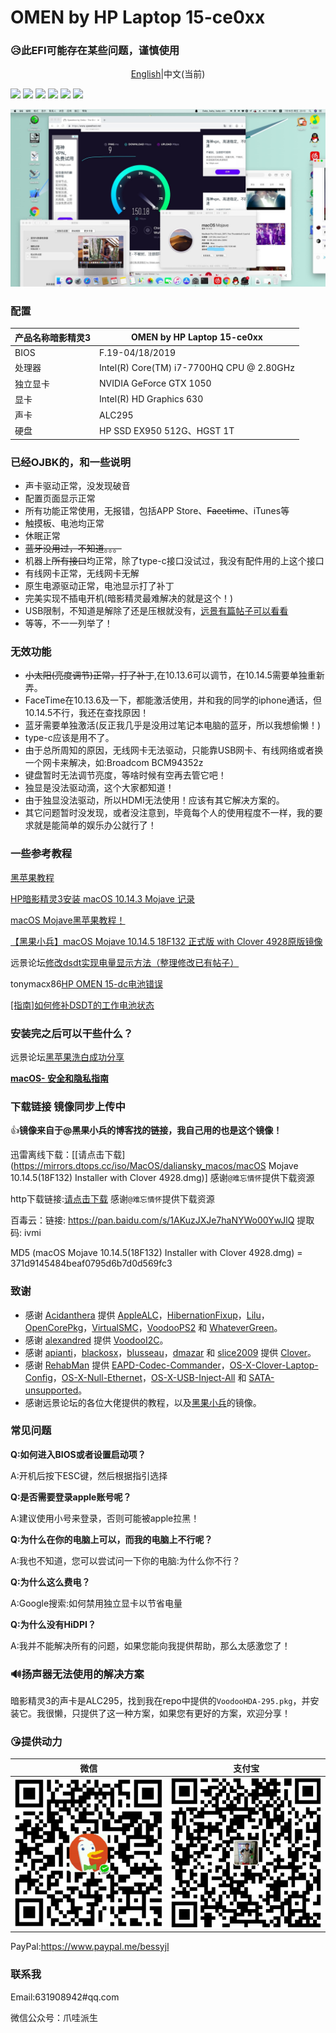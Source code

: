 # OMEN by HP Laptop 15-ce0xx

### 😥此EFI可能存在某些问题，谨慎使用

<p><center><a href="https://github.com/bessyjl/HP-OMEN-3-Hackintosh">English</a>|中文(当前)</center></p>

[![](https://img.shields.io/badge/License-GPL--3.0-brightgreen.svg)](https://github.com/bessyjl/HP-OMEN-3-Hackintosh/blob/master/LICENSE)
[![](https://img.shields.io/badge/license-Anti%20996-blue.svg)](https://github.com/996icu/996.ICU/blob/master/LICENSE)
[![](https://img.shields.io/badge/platform-markdown-blue.svg)](https://shields.io/category/chat)
[![](https://img.shields.io/badge/%E5%8D%9A%E5%AE%A2-%E6%AC%A2%E8%BF%8E%E8%AE%BF%E9%97%AE-orange.svg)](https://www.52bess.com/)
[![](https://img.shields.io/badge/%E5%BE%AE%E4%BF%A1%E5%85%AC%E4%BC%97%E5%8F%B7-%E7%88%AA%E5%93%87%E6%B4%BE%E7%94%9F-lightgrey.svg)]()
[![](https://img.shields.io/badge/link-996.icu-red.svg)](https://996.icu)

![](images/IMG_20190716_095724.jpg)

### 配置

| 产品名称暗影精灵3 | OMEN by HP Laptop 15-ce0xx                |
| ----------------- | ----------------------------------------- |
| BIOS              | F.19-04/18/2019                           |
| 处理器            | Intel(R) Core(TM) i7-7700HQ CPU @ 2.80GHz |
| 独立显卡          | NVIDIA GeForce GTX 1050                   |
| 显卡              | Intel(R) HD Graphics 630                  |
| 声卡              | ALC295                                    |
| 硬盘              | HP SSD EX950 512G、HGST 1T                |

### 已经OJBK的，和一些说明

- 声卡驱动正常，没发现破音
- 配置页面显示正常
- 所有功能正常使用，无报错，包括APP Store、~~Facetime~~、iTunes等
- 触摸板、电池均正常
- 休眠正常
- ~~蓝牙没用过，不知道。。。~~
- 机器上~~所有接口~~均正常，除了type-c接口没试过，我没有配件用的上这个接口
- 有线网卡正常，无线网卡无解
- 原生电源驱动正常，电池显示打了补丁
- 完美实现不插电开机(暗影精灵最难解决的就是这个！)
- USB限制，不知道是解除了还是压根就没有，[远景有篇帖子可以看看](http://bbs.pcbeta.com/viewthread-1804129-1-1.html)
- 等等，不一一列举了！

### 无效功能

- ~~小太阳(亮度调节)正常，打了补丁~~,在10.13.6可以调节，在10.14.5需要单独重新弄。
- FaceTime在10.13.6及一下，都能激活使用，并和我的同学的iphone通话，但10.14.5不行，我还在查找原因！
- 蓝牙需要单独激活(反正我几乎是没用过笔记本电脑的蓝牙，所以我想偷懒！)
- type-c应该是用不了。
- 由于总所周知的原因，无线网卡无法驱动，只能靠USB网卡、有线网络或者换一个网卡来解决，如:Broadcom BCM94352z
- 键盘暂时无法调节亮度，等啥时候有空再去管它吧！
- 独显是没法驱动滴，这个大家都知道！
- 由于独显没法驱动，所以HDMI无法使用！应该有其它解决方案的。
- 其它问题暂时没发现，或者没注意到，毕竟每个人的使用程度不一样，我的要求就是能简单的娱乐办公就行了！

### 一些参考教程

[黑苹果教程](https://www.52bess.com/clover.html)

[HP暗影精灵3安装 macOS 10.14.3 Mojave 记录](https://mp.weixin.qq.com/s/oPAwyR9WafBcg0N-raPWYw)

[macOS Mojave黑苹果教程！](https://mp.weixin.qq.com/s/st7feN-yHfDcvCEngvbIEw)

[【黑果小兵】macOS Mojave 10.14.5 18F132 正式版 with Clover 4928原版镜像](https://blog.daliansky.net/macOS-Mojave-10.14.5-18F132-official-version-with-Clover-4928-original-image.html)

远景论坛[修改dsdt实现电量显示方法（整理修改已有帖子）](http://bbs.pcbeta.com/viewthread-1778499-1-1.html)

tonymacx86[HP OMEN 15-dc电池错误](https://www.tonymacx86.com/threads/solved-hp-omen-15-dc-battery-error.263814/#post-1841023)

[[指南]如何修补DSDT的工作电池状态](https://www.tonymacx86.com/threads/guide-how-to-patch-dsdt-for-working-battery-status.116102/)

### 安装完之后可以干些什么？

远景论坛[黑苹果洗白成功分享](http://bbs.pcbeta.com/viewthread-1798846-1-1.html)

[**macOS- 安全和隐私指南**](https://github.com/drduh/macOS-Security-and-Privacy-Guide)

### 下载链接 镜像同步上传中

👍**镜像来自于@黑果小兵的博客找的链接，我自己用的也是这个镜像！**

迅雷离线下载：[[请点击下载](https://mirrors.dtops.cc/iso/MacOS/daliansky_macos/macOS Mojave 10.14.5(18F132) Installer with Clover 4928.dmg)] 感谢`@难忘情怀`提供下载资源

http下载链接:[请点击下载](https://mirrors.dtops.cc/iso/MacOS/daliansky_macos/) 感谢`@难忘情怀`提供下载资源

百毒云：链接: <https://pan.baidu.com/s/1AKuzJXJe7haNYWo00YwJlQ> 提取码: ivmi

MD5 (macOS Mojave 10.14.5(18F132) Installer with Clover 4928.dmg) = 371d9145484beaf0795d6b7d0d569fc3

### 致谢

- 感谢 [Acidanthera](https://github.com/acidanthera) 提供 [AppleALC](https://github.com/acidanthera/AppleALC)，[HibernationFixup](https://github.com/acidanthera/HibernationFixup)，[Lilu](https://github.com/acidanthera/Lilu)，[OpenCorePkg](https://github.com/acidanthera/OpenCorePkg)，[VirtualSMC](https://github.com/acidanthera/VirtualSMC)，[VoodooPS2](https://github.com/acidanthera/VoodooPS2) 和 [WhateverGreen](https://github.com/acidanthera/WhateverGreen)。
- 感谢 [alexandred](https://github.com/alexandred) 提供 [VoodooI2C](https://github.com/alexandred/VoodooI2C)。
- 感谢 [apianti](https://sourceforge.net/u/apianti)，[blackosx](https://sourceforge.net/u/blackosx)，[blusseau](https://sourceforge.net/u/blusseau)，[dmazar](https://sourceforge.net/u/dmazar) 和 [slice2009](https://sourceforge.net/u/slice2009) 提供 [Clover](https://sourceforge.net/projects/cloverefiboot)。
- 感谢 [RehabMan](https://github.com/RehabMan) 提供 [EAPD-Codec-Commander](https://github.com/RehabMan/EAPD-Codec-Commander)，[OS-X-Clover-Laptop-Config](https://github.com/RehabMan/OS-X-Clover-Laptop-Config)，[OS-X-Null-Ethernet](https://github.com/RehabMan/OS-X-Null-Ethernet)，[OS-X-USB-Inject-All](https://github.com/RehabMan/OS-X-USB-Inject-All) 和 [SATA-unsupported](https://github.com/RehabMan/hack-tools/tree/master/kexts/SATA-unsupported.kext)。
- 感谢远景论坛的各位大佬提供的教程，以及[黑果小兵](https://github.com/daliansky)的镜像。

### 常见问题

**Q:如何进入BIOS或者设置启动项？**

A:开机后按下ESC键，然后根据指引选择

**Q:是否需要登录apple账号呢？**

A:建议使用小号来登录，否则可能被apple拉黑！

**Q:为什么在你的电脑上可以，而我的电脑上不行呢？**

A:我也不知道，您可以尝试问一下你的电脑:为什么你不行？

**Q:为什么这么费电？**

A:Google搜索:如何禁用独立显卡以节省电量

**Q:为什么没有HiDPI？**

A:我并不能解决所有的问题，如果您能向我提供帮助，那么太感激您了！

### 🔊扬声器无法使用的解决方案

暗影精灵3的声卡是ALC295，找到我在repo中提供的`VoodooHDA-295.pkg`，并安装它。我很懒，只提供了这一种方案，如果您有更好的方案，欢迎分享！

### 😘提供动力

| 微信                               | 支付宝                           |
| ---------------------------------- | -------------------------------- |
| ![WeiXinPay](images/WeiXinPay.png) | ![AliPay.png](images/AliPay.png) |

PayPal:https://www.paypal.me/bessyjl

### 联系我

Email:631908942#qq.com

微信公众号：爪哇派生
